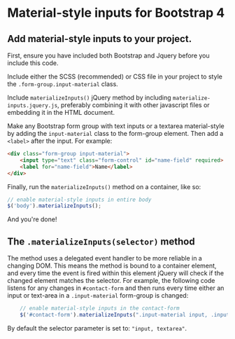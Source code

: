 # Material-style inputs for Bootstrap 4

## Add material-style inputs to your project.

First, ensure you have included both Bootstrap and Jquery before you include this code.

Include either the SCSS (recommended) or CSS file in your project to style the ```.form-group.input-material``` class.

Include ```materializeInputs()``` jQuery method by including ```materialize-inputs.jquery.js```, preferably combining it with other javascript files or embedding it in the HTML document.

Make any Bootstrap form group with text inputs or a textarea material-style by adding the ```input-material``` class to the form-group element. Then add a ```<label>``` after the input. For example:

```html
<div class="form-group input-material">
    <input type="text" class="form-control" id="name-field" required>
    <label for="name-field">Name</label>
</div>
```

Finally, run the ```materializeInputs()``` method on a container, like so:

```javascript
// enable material-style inputs in entire body
$('body').materializeInputs();
```

And you're done!

## The ```.materializeInputs(selector)``` method

The method uses a delegated event handler to be more reliable in a changing DOM. This means the method is bound to a container element, and every time the event is fired within this element jQuery will check if the changed element matches the selector. For example, the following code listens for any changes in ```#contact-form``` and then runs every time either an input or text-area in a ```.input-material``` form-group is changed:

```javascript
    // enable material-style inputs in the contact-form
    $('#contact-form').materializeInputs(".input-material input, .input-material textarea");
```

By default the selector parameter is set to: ```"input, textarea"```.